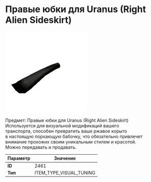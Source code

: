 # Правые юбки для Uranus (Right Alien Sideskirt)

![Item Image](../img/2461.webp?raw=true)

Предмет: Правые юбки для Uranus (Right Alien Sideskirt)<br>Используется для визуальной модификаций вашего<br>транспорта, способен превратить ваше ржавое корыто<br>в настоящую порхающую бабочку, что обязательно привлечет<br>внимание прохожих своим уникальным стилем и красотой.<br>Можно передавать и продавать.


| Параметр | Значение |
|----------|----------|
| **ID** | 2461 |
| **Тип** | ITEM_TYPE_VISUAL_TUNING |

